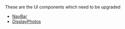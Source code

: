These are the UI components which need to be upgraded

-  [NavBar](NavBar.md)
- [DisplayPhotos](DisplayPhotos.md)